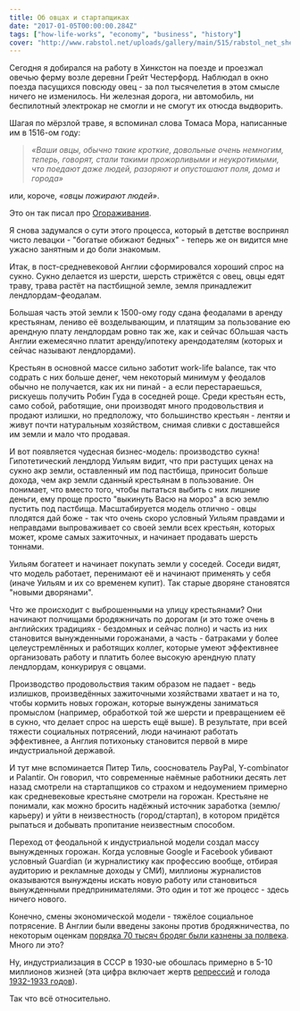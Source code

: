 ```yaml
---
title: Об овцах и стартапщиках
date: "2017-01-05T00:00:00.284Z"
tags: ["how-life-works", "economy", "business", "history"]
cover: "http://www.rabstol.net/uploads/gallery/main/515/rabstol_net_sheep_02.jpg"
---
```


Сегодня я добирался на работу в Хинкстон на поезде и проезжал овечью ферму возле деревни Грейт Честерфорд.
Наблюдал в окно поезда пасущихся повсюду овец - за пол тысячелетия в этом смысле ничего не изменилось.
Ни железная дорога, ни автомобиль, ни беспилотный электрокар не смогли и не смогут их отюсда выдворить.

Шагая по мёрзлой траве, я вспоминал слова Томаса Мора, написанные им в 1516-ом году:

>_«Ваши овцы, обычно такие кроткие, довольные очень немногим, теперь, говорят, стали такими прожорливыми
  и неукротимыми, что поедают даже людей, разоряют и опустошают поля, дома и города»_

или, короче, _«овцы пожирают людей»_.

Это он так писал про <a href="https://en.wikipedia.org/wiki/Enclosure">Огораживания</a>.


Я снова задумался о сути этого процесса, который в детстве воспринял чисто левацки - "богатые обижают бедных" -
  теперь же он видится мне ужасно занятным и до боли знакомым.

Итак, в пост-средневековой Англии сформировался хороший спрос на сукно. Сукно делается из шерсти, шерсть
  стрижётся с овец, овцы едят траву, трава растёт на пастбищной земле, земля принадлежит лендлордам-феодалам.

Большая часть этой земли к 1500-ому году сдана феодалами в аренду крестьянам, лениво её возделывающим, и платящим
  за пользование ею арендную плату лендлордам ровно так же, как и сейчас бОльшая часть Англии ежемесячно платит
  аренду/ипотеку арендодателям (которых и сейчас называют лендлордами).

Крестьян в основной массе сильно заботит work-life balance, так что содрать с них больше денег, чем
  некоторый минимум у феодалов обычно не получается, как их ни пинай - а если перестараешься, рискуешь
  получить Робин Гуда в соседней роще. Среди крестьян есть, само собой, работящие, они производят много
  продовольствия и продают излишки, но предположу, что большинство крестьян - лентяи и живут почти
  натуральным хозяйством, снимая сливки с доставшейся им земли и мало что продавая.

И вот появляется чудесная бизнес-модель: производство сукна! Гипотетический лендлорд Уильям видит, что при
  растущих ценах на сукно акр земли, оставленный им под пастбища, приносит больше дохода, чем акр земли сданный
  крестьянам в пользование. Он понимает, что вместо того, чтобы пытаться выбить с них лишние деньги, ему
  проще просто "выкинуть Васю на мороз" а всю землю пустить под пастбища. Масштабируется модель отлично -
  овцы плодятся дай боже - так что очень скоро условный Уильям правдами и неправдами выпроваживает со своей
  земли всех крестьян, которых может, кроме самых зажиточных, и начинает продавать шерсть тоннами.

Уильям богатеет и начинает покупать земли у соседей. Соседи видят, что модель работает, перенимают её и
  начинают применять у себя (иначе Уильям и их со временем купит). Так старые дворяне становятся "новыми дворянами".

Что же происходит с выброшенными на улицу крестьянами? Они начинают полчищами бродяжничать по дорогам (и это
  тоже очень в английских традициях - бездомных и сейчас полно) и часть из них становится вынужденными
  горожанами, а часть - батраками у более целеустремлённых и работящих коллег, которые умеют эффективнее
  организовать работу и платить более высокую арендную плату лендлордам, конкурируя с овцами.

Производство продовольствия таким образом не падает - ведь излишков, произведённых зажиточными хозяйствами
  хватает и на то, чтобы кормить новых горожан, которые вынуждены заниматься промыслом (например, обработкой
  той же шерсти и превращением её в сукно, что делает спрос на шерсть ещё выше). В результате, при всей тяжести
  социальных потрясений, люди начинают работать эффективнее, а Англия потихоньку становится первой в мире
  индустриальной державой.

И тут мне вспоминается Питер Тиль, сооснователь PayPal, Y-combinator и Palantir. Он говорил, что
  современные наёмные работники десять лет назад смотрели на стартапщиков со страхом и недоумением примерно как
  средневековые крестьяне смотрели на горожан. Крестьяне не понимали, как можно бросить надёжный источник
  заработка (землю/карьеру) и уйти в неизвестность (город/стартап), в котором придётся рыпаться и добывать
  пропитание неизвестным способом.

Переход от феодальной к индустриальной модели создал массу вынужденных горожан. Когда условные Google и
  Facebook убивают условный Guardian (и журналистику как профессию вообще, отбирая аудиторию и рекламные
  доходы у СМИ), миллионы журналистов оказываются вынуждены искать новую работу или становиться вынужденными
  предпринимателями. Это один и тот же процесс - здесь ничего нового.

Конечно, смены экономической модели - тяжёлое социальное потрясение. В Англии были введены законы против
  бродяжничества, по некоторым оценкам
  <a href="http://hist-world.com/istoriya-srednikh-vekov-v-xvii/120-ogorazhivaniya-i-ikh-posledstviya-v-anglii-v-16v.html">порядка 70 тысяч бродяг были казнены за полвека</a>. Много ли это?

Ну, индустриализация в СССР в 1930-ые обошлась примерно в 5-10 миллионов жизней
  (эта цифра включает жертв <a href="https://ru.wikipedia.org/wiki/%D0%A1%D1%82%D0%B0%D0%BB%D0%B8%D0%BD%D1%81%D0%BA%D0%B8%D0%B5_%D1%80%D0%B5%D0%BF%D1%80%D0%B5%D1%81%D1%81%D0%B8%D0%B8">репрессий</a> и
  голода <a href="https://ru.wikipedia.org/wiki/%D0%93%D0%BE%D0%BB%D0%BE%D0%B4_%D0%B2_%D0%A1%D0%A1%D0%A1%D0%A0_(1932%E2%80%941933)">1932-1933 годов</a>).

Так что всё относительно.
